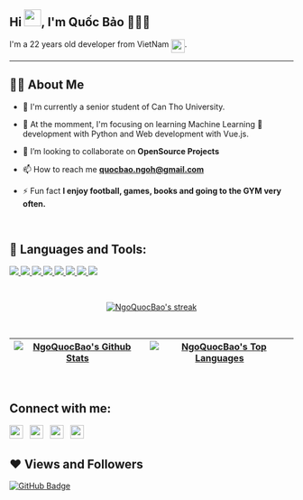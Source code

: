 ## Hi <img src="https://raw.githubusercontent.com/MartinHeinz/MartinHeinz/master/wave.gif" width="30px">, I'm Quốc Bảo 🤌🤌🤌
I'm a 22 years old developer from VietNam <img align="top" style="width:24px;marign-top:8px" src="https://img.icons8.com/color/48/000000/vietnam.png"/>.

---


## 🙋‍♂️ About Me

- 🏫 I'm currently a senior student of Can Tho University.

- 🌱 At the momment, I'm focusing on learning Machine Learning 🤖 development with Python and Web development with Vue.js.

- 👯 I’m looking to collaborate on **OpenSource Projects**

- 📫 How to reach me **quocbao.ngoh@gmail.com**

- ⚡ Fun fact **I enjoy football, games, books and going to the GYM very often.**

<br/>

## 🚀 Languages and Tools:

<p align="left"> 
    <a href="https://www.python.org" target="_blank"> <img src="https://img.icons8.com/color/48/000000/python.png"/> </a> 
    <a href="https://docs.djangoproject.com/en/4.0/" target="_blank"> <img src="https://img.icons8.com/color/48/000000/django.png"/> </a> 
    <a href="https://numpy.org/" target="_blank"> <img src="https://img.icons8.com/color/48/000000/numpy.png"/> </a> 
    <a href="https://developer.mozilla.org/en-US/docs/Web/JavaScript" target="_blank"> <img src="https://img.icons8.com/color/48/000000/javascript.png"/> </a> 
    <a href="https://vuejs.org/v2/guide/" target="_blank"> <img src="https://img.icons8.com/color/48/000000/vue-js.png"/> </a> 
    <a href="https://www.w3.org/html/" target="_blank"> <img src="https://img.icons8.com/color/48/000000/html-5.png"/> </a> 
    <a href="https://www.w3schools.com/css/" target="_blank"> <img src="https://img.icons8.com/color/48/000000/css3.png"/> </a>  
    <a style="padding-right:8px;" href="https://www.mysql.com/" target="_blank"> <img src="https://img.icons8.com/fluent/50/000000/mysql-logo.png"/> </a>
    
</p>

<br/>

<p align="center">
    <a href="#">
        <img title="🔥 Get streak stats for your profile at git.io/streak-stats" alt="NgoQuocBao's streak" src="https://github-readme-streak-stats.herokuapp.com/?user=NgoQuocBao1010&theme=black-ice&hide_border=true&stroke=0000&background=060A0CD0"/>
    </a>
</p>


<br/>

| <a href="#"><img align="center" alt="NgoQuocBao's Github Stats" src="https://github-readme-stats.vercel.app/api?username=NgoQuocBao1010&show_icons=true&count_private=true&theme=react&hide_border=true&bg_color=0D1117" /></a></a> | <a href="#"><img align="center" alt="NgoQuocBao's Top Languages" src="https://github-readme-stats.vercel.app/api/top-langs/?username=NgoQuocBao1010&langs_count=8&count_private=true&layout=compact&theme=react&hide_border=true&bg_color=0D1117&hide=jupyter%20notebook,html,hack,postscript,c%23,scss" /></a> |
| ------------- | ------------- |
<br/>


## Connect with me:
<p align="left">

<a href = "https://twitter.com/ngohquocbao1010"><img style="width:24px;padding-right:8px" src="https://img.icons8.com/fluent/48/000000/twitter.png"/></a>
<a href = "https://t.co/DintsHFG5f"><img style="width:24px;padding-right:8px" src="https://img.icons8.com/color/48/000000/skype--v4.png"/></a>
<a href = "https://zalo.me/0939983979"><img style="width:24px;padding-right:8px" src="https://img.icons8.com/color/48/000000/zalo.png"/></a>
<a href = "mailto:quocbao.ngoh@gmail.com"><img style="width:24px;padding-right:8px" src="https://img.icons8.com/color/48/000000/gmail-new.png"/></a>

</p>

## ❤ Views and Followers
<!-- <a href="https://github.com/Meghna-DAS/github-profile-views-counter">
    <img src="https://komarev.com/ghpvc/?username=NgoQuocBao1010">
</a> -->
<a href="https://github.com/NgoQuocBao1010?tab=followers"><img src="https://img.shields.io/github/followers/NgoQuocBao1010?label=Followers&style=social" alt="GitHub Badge"></a>
